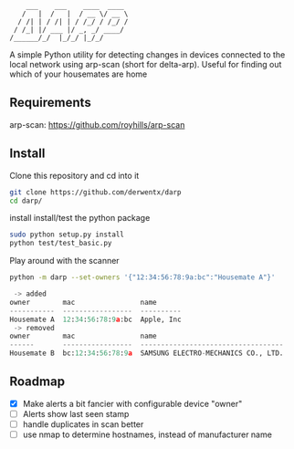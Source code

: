 ```
    ___    ___    ____  ____
   /   |  /   |  / __ \/ __ \
  / /| | / /| | / /_/ / /_/ /
 / /_| |/ ___ |/ _, _/ ____/
/______/_/  |_/_/ |_/_/      
```

A simple Python utility for detecting changes in devices connected to the local network using arp-scan (short for delta-arp).
Useful for finding out which of your housemates are home

Requirements
----

arp-scan: https://github.com/royhills/arp-scan

Install
----

Clone this repository and cd into it

```bash
git clone https://github.com/derwentx/darp
cd darp/

```

install install/test the python package

```bash
sudo python setup.py install
python test/test_basic.py
```

Play around with the scanner

```bash
python -m darp --set-owners '{"12:34:56:78:9a:bc":"Housemate A"}'
```
```python
 -> added
owner        mac                name      
-----------  -----------------  ----------
Housemate A  12:34:56:78:9a:bc  Apple, Inc
 -> removed
owner        mac                name
------       -----------------  -----------------------------------
Housemate B  bc:12:34:56:78:9a  SAMSUNG ELECTRO-MECHANICS CO., LTD.
```

Roadmap
----

- [x] Make alerts a bit fancier with configurable device "owner"
- [ ] Alerts show last seen stamp
- [ ] handle duplicates in scan better
- [ ] use nmap to determine hostnames, instead of manufacturer name
